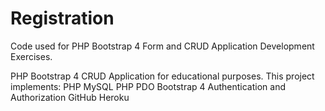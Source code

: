 # Registration
Code used for PHP Bootstrap 4 Form and CRUD Application Development Exercises.

PHP Bootstrap 4 CRUD Application for educational purposes. This project implements:
PHP
MySQL
PHP PDO
Bootstrap 4
Authentication and Authorization
GitHub
Heroku


